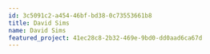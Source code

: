 ```yaml
---
id: 3c5091c2-a454-46bf-bd38-0c73553661b8
title: David Sims
name: David Sims
featured_project: 41ec28c8-2b32-469e-9bd0-dd0aad6ca67d
---
```


